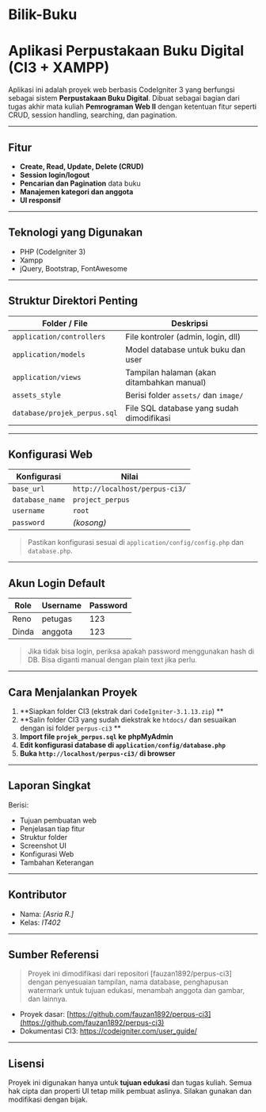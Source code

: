 # Bilik-Buku

#  Aplikasi Perpustakaan Buku Digital (CI3 + XAMPP)

Aplikasi ini adalah proyek web berbasis CodeIgniter 3 yang berfungsi sebagai sistem **Perpustakaan Buku Digital**. Dibuat sebagai bagian dari tugas akhir mata kuliah **Pemrograman Web II** dengan ketentuan fitur seperti CRUD, session handling, searching, dan pagination.

---

##  Fitur 

-  **Create, Read, Update, Delete (CRUD)** 
-  **Session login/logout**
-  **Pencarian dan Pagination** data buku
-  **Manajemen kategori dan anggota**
-  **UI responsif** 

---

##  Teknologi yang Digunakan

- PHP (CodeIgniter 3)
- Xampp
- jQuery, Bootstrap, FontAwesome

---

##  Struktur Direktori Penting

| Folder / File         | Deskripsi                                       |
|-----------------------|--------------------------------------------------|
| `application/controllers` | File kontroler (admin, login, dll)         |
| `application/models`      | Model database untuk buku dan user         |
| `application/views`       | Tampilan halaman (akan ditambahkan manual) |
| `assets_style`            | Berisi folder `assets/` dan `image/`       |
| `database/projek_perpus.sql`     | File SQL database yang sudah dimodifikasi  |

---

##  Konfigurasi Web

| Konfigurasi      | Nilai                         |
|------------------|-------------------------------|
| `base_url`       | `http://localhost/perpus-ci3/`|
| `database_name`  | `project_perpus`              |
| `username`       | `root`                        |
| `password`       | *(kosong)*                    |

>  Pastikan konfigurasi sesuai di `application/config/config.php` dan `database.php`.

---

##  Akun Login Default

| Role   | Username | Password  |
|--------|----------|-----------|
| Reno   | petugas  |    123    |
| Dinda  | anggota  |    123    |

> Jika tidak bisa login, periksa apakah password menggunakan hash di DB. Bisa diganti manual dengan plain text jika perlu.

---

##  Cara Menjalankan Proyek

1. **Siapkan folder CI3 (ekstrak dari `CodeIgniter-3.1.13.zip`) **
2. **Salin folder CI3 yang sudah diekstrak ke `htdocs/` dan sesuaikan dengan isi folder `perpus-ci3` **
3. **Import file `projek_perpus.sql` ke phpMyAdmin**
4. **Edit konfigurasi database di `application/config/database.php`**
5. **Buka `http://localhost/perpus-ci3/` di browser**

---

##  Laporan Singkat

Berisi:
- Tujuan pembuatan web
- Penjelasan tiap fitur
- Struktur folder 
- Screenshot UI
- Konfigurasi Web
- Tambahan Keterangan 

---

##  Kontributor

- Nama: *[Asria R.]*
- Kelas: *IT402*

---

##  Sumber Referensi

>  Proyek ini dimodifikasi dari repositori [fauzan1892/perpus-ci3] dengan penyesuaian tampilan, nama database, penghapusan watermark untuk tujuan edukasi, menambah anggota dan gambar, dan lainnya.

- Proyek dasar: [https://github.com/fauzan1892/perpus-ci3](https://github.com/fauzan1892/perpus-ci3)
- Dokumentasi CI3: https://codeigniter.com/user_guide/

---

##  Lisensi

Proyek ini digunakan hanya untuk **tujuan edukasi** dan tugas kuliah. Semua hak cipta dan properti UI tetap milik pembuat aslinya. Silakan gunakan dan modifikasi dengan bijak.

